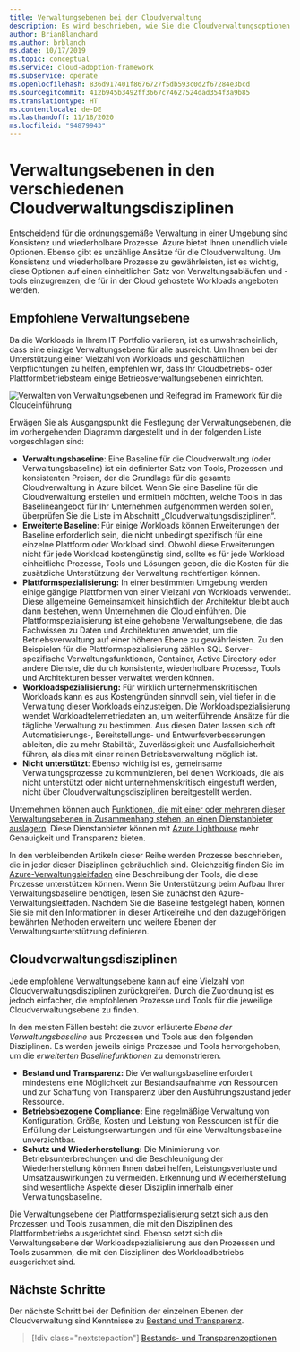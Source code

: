 ```yaml
---
title: Verwaltungsebenen bei der Cloudverwaltung
description: Es wird beschrieben, wie Sie die Cloudverwaltungsoptionen auf einen einheitlichen Satz mit Prozessen und Tools beschränken, den Sie für in der Cloud gehostete Workloads anbieten können.
author: BrianBlanchard
ms.author: brblanch
ms.date: 10/17/2019
ms.topic: conceptual
ms.service: cloud-adoption-framework
ms.subservice: operate
ms.openlocfilehash: 836d917401f8676727f5db593c0d2f67284e3bcd
ms.sourcegitcommit: 412b945b3492ff3667c74627524dad354f3a9b85
ms.translationtype: HT
ms.contentlocale: de-DE
ms.lasthandoff: 11/18/2020
ms.locfileid: "94879943"
---
```

# <a name="management-leveling-across-cloud-management-disciplines"></a>Verwaltungsebenen in den verschiedenen Cloudverwaltungsdisziplinen

Entscheidend für die ordnungsgemäße Verwaltung in einer Umgebung sind Konsistenz und wiederholbare Prozesse. Azure bietet Ihnen unendlich viele Optionen. Ebenso gibt es unzählige Ansätze für die Cloudverwaltung. Um Konsistenz und wiederholbare Prozesse zu gewährleisten, ist es wichtig, diese Optionen auf einen einheitlichen Satz von Verwaltungsabläufen und -tools einzugrenzen, die für in der Cloud gehostete Workloads angeboten werden.

## <a name="suggested-management-levels"></a>Empfohlene Verwaltungsebene

Da die Workloads in Ihrem IT-Portfolio variieren, ist es unwahrscheinlich, dass eine einzige Verwaltungsebene für alle ausreicht. Um Ihnen bei der Unterstützung einer Vielzahl von Workloads und geschäftlichen Verpflichtungen zu helfen, empfehlen wir, dass Ihr Cloudbetriebs- oder Plattformbetriebsteam einige Betriebsverwaltungsebenen einrichten.

![Verwalten von Verwaltungsebenen und Reifegrad im Framework für die Cloudeinführung](../../_images/manage/cloud-management-maturity.png)

Erwägen Sie als Ausgangspunkt die Festlegung der Verwaltungsebenen, die im vorhergehenden Diagramm dargestellt und in der folgenden Liste vorgeschlagen sind:

- **Verwaltungsbaseline**: Eine Baseline für die Cloudverwaltung (oder Verwaltungsbaseline) ist ein definierter Satz von Tools, Prozessen und konsistenten Preisen, der die Grundlage für die gesamte Cloudverwaltung in Azure bildet. Wenn Sie eine Baseline für die Cloudverwaltung erstellen und ermitteln möchten, welche Tools in das Baselineangebot für Ihr Unternehmen aufgenommen werden sollen, überprüfen Sie die Liste im Abschnitt „Cloudverwaltungsdisziplinen“.
- **Erweiterte Baseline**: Für einige Workloads können Erweiterungen der Baseline erforderlich sein, die nicht unbedingt spezifisch für eine einzelne Plattform oder Workload sind. Obwohl diese Erweiterungen nicht für jede Workload kostengünstig sind, sollte es für jede Workload einheitliche Prozesse, Tools und Lösungen geben, die die Kosten für die zusätzliche Unterstützung der Verwaltung rechtfertigen können.
- **Plattformspezialisierung:** In einer bestimmten Umgebung werden einige gängige Plattformen von einer Vielzahl von Workloads verwendet. Diese allgemeine Gemeinsamkeit hinsichtlich der Architektur bleibt auch dann bestehen, wenn Unternehmen die Cloud einführen. Die Plattformspezialisierung ist eine gehobene Verwaltungsebene, die das Fachwissen zu Daten und Architekturen anwendet, um die Betriebsverwaltung auf einer höheren Ebene zu gewährleisten. Zu den Beispielen für die Plattformspezialisierung zählen SQL Server-spezifische Verwaltungsfunktionen, Container, Active Directory oder andere Dienste, die durch konsistente, wiederholbare Prozesse, Tools und Architekturen besser verwaltet werden können.
- **Workloadspezialisierung:** Für wirklich unternehmenskritischen Workloads kann es aus Kostengründen sinnvoll sein, viel tiefer in die Verwaltung dieser Workloads einzusteigen. Die Workloadspezialisierung wendet Workloadtelemetriedaten an, um weiterführende Ansätze für die tägliche Verwaltung zu bestimmen. Aus diesen Daten lassen sich oft Automatisierungs-, Bereitstellungs- und Entwurfsverbesserungen ableiten, die zu mehr Stabilität, Zuverlässigkeit und Ausfallsicherheit führen, als dies mit einer reinen Betriebsverwaltung möglich ist.
- **Nicht unterstützt**: Ebenso wichtig ist es, gemeinsame Verwaltungsprozesse zu kommunizieren, bei denen Workloads, die als nicht unterstützt oder nicht unternehmenskritisch eingestuft werden, nicht über Cloudverwaltungsdisziplinen bereitgestellt werden.

Unternehmen können auch [Funktionen, die mit einer oder mehreren dieser Verwaltungsebenen in Zusammenhang stehen, an einen Dienstanbieter auslagern](https://aka.ms/adopt/partneroffers). Diese Dienstanbieter können mit [Azure Lighthouse](/azure/lighthouse/overview) mehr Genauigkeit und Transparenz bieten.

In den verbleibenden Artikeln dieser Reihe werden Prozesse beschrieben, die in jeder dieser Disziplinen gebräuchlich sind. Gleichzeitig finden Sie im [Azure-Verwaltungsleitfaden](../azure-management-guide/index.md) eine Beschreibung der Tools, die diese Prozesse unterstützen können. Wenn Sie Unterstützung beim Aufbau Ihrer Verwaltungsbaseline benötigen, lesen Sie zunächst den Azure-Verwaltungsleitfaden. Nachdem Sie die Baseline festgelegt haben, können Sie sie mit den Informationen in dieser Artikelreihe und den dazugehörigen bewährten Methoden erweitern und weitere Ebenen der Verwaltungsunterstützung definieren.

## <a name="cloud-management-disciplines"></a>Cloudverwaltungsdisziplinen

Jede empfohlene Verwaltungsebene kann auf eine Vielzahl von Cloudverwaltungsdisziplinen zurückgreifen. Durch die Zuordnung ist es jedoch einfacher, die empfohlenen Prozesse und Tools für die jeweilige Cloudverwaltungsebene zu finden.

In den meisten Fällen besteht die zuvor erläuterte _Ebene der Verwaltungsbaseline_ aus Prozessen und Tools aus den folgenden Disziplinen. Es werden jeweils einige Prozesse und Tools hervorgehoben, um die _erweiterten Baselinefunktionen_ zu demonstrieren.

- **Bestand und Transparenz:** Die Verwaltungsbaseline erfordert mindestens eine Möglichkeit zur Bestandsaufnahme von Ressourcen und zur Schaffung von Transparenz über den Ausführungszustand jeder Ressource.
- **Betriebsbezogene Compliance:** Eine regelmäßige Verwaltung von Konfiguration, Größe, Kosten und Leistung von Ressourcen ist für die Erfüllung der Leistungserwartungen und für eine Verwaltungsbaseline unverzichtbar.
- **Schutz und Wiederherstellung:** Die Minimierung von Betriebsunterbrechungen und die Beschleunigung der Wiederherstellung können Ihnen dabei helfen, Leistungsverluste und Umsatzauswirkungen zu vermeiden. Erkennung und Wiederherstellung sind wesentliche Aspekte dieser Disziplin innerhalb einer Verwaltungsbaseline.

Die Verwaltungsebene der Plattformspezialisierung setzt sich aus den Prozessen und Tools zusammen, die mit den Disziplinen des Plattformbetriebs ausgerichtet sind. Ebenso setzt sich die Verwaltungsebene der Workloadspezialisierung aus den Prozessen und Tools zusammen, die mit den Disziplinen des Workloadbetriebs ausgerichtet sind.

## <a name="next-steps"></a>Nächste Schritte

Der nächste Schritt bei der Definition der einzelnen Ebenen der Cloudverwaltung sind Kenntnisse zu [Bestand und Transparenz](./inventory.md).

> [!div class="nextstepaction"]
> [Bestands- und Transparenzoptionen](./inventory.md)
